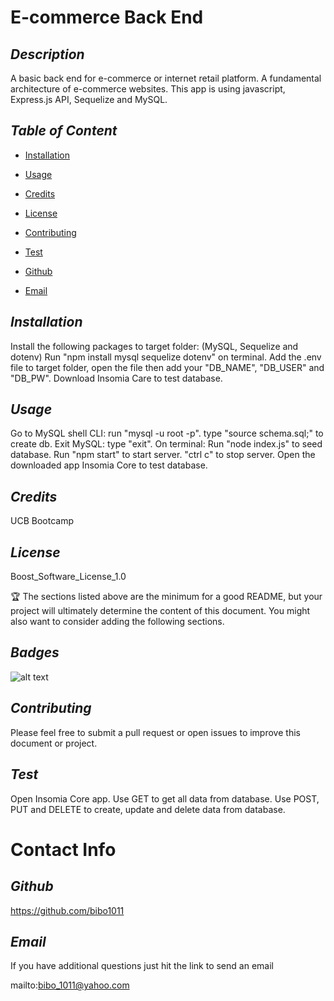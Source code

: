 # E-commerce Back End
  ## *Description*
   
  A basic back end for e-commerce or internet retail platform. A fundamental architecture of e-commerce websites. This app is using javascript, Express.js API, Sequelize and MySQL.

  ## *Table of Content*
  
  * [Installation](#Installation)

  * [Usage](#Usage)

  * [Credits](#Credits)

  * [License](#License)

  * [Contributing](#Contributing)

  * [Test](#Test)

  * [Github](#Github)

  * [Email](#Email)


  ## *Installation*
   
  Install the following packages to target folder: (MySQL, Sequelize and dotenv) Run "npm install mysql sequelize dotenv" on terminal. Add the .env file to target folder, open the file then add your "DB_NAME", "DB_USER" and "DB_PW". Download Insomia Care to test database.

  ## *Usage*
   
  Go to MySQL shell CLI: run "mysql -u root -p". type "source schema.sql;" to create db. Exit MySQL: type "exit". On terminal: Run "node index.js" to seed database. Run "npm start" to start server. "ctrl c" to stop server. Open the downloaded app Insomia Core to test database.

  ## *Credits*
   
  UCB Bootcamp

  ## *License*
   
  Boost_Software_License_1.0

  🏆 The sections listed above are the minimum for a good README, but your project will ultimately determine the content of this document. You might also want to consider adding the following sections.

  ## *Badges*

  ![alt text](https://img.shields.io/badge/license-Boost_Software_License_1.0-blueviolet?style=for-the-badge&logo=appveyor "license badge")

  ## *Contributing*
   
  Please feel free to submit a pull request or open issues to improve this document or project.

  ## *Test*
   
  Open Insomia Core app. Use GET to get all data from database. Use POST, PUT and DELETE to create, update and delete data from database.

  # Contact Info

  ## *Github*
   
  https://github.com/bibo1011

  ## *Email* 

   If you have additional questions just hit the link to send an email

  mailto:bibo_1011@yahoo.com